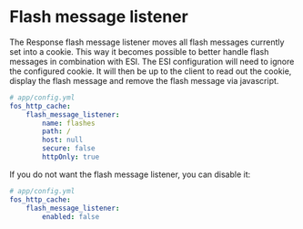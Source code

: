 Flash message listener
======================

The Response flash message listener moves all flash messages currently set into
a cookie. This way it becomes possible to better handle flash messages in
combination with ESI. The ESI configuration will need to ignore the configured
cookie. It will then be up to the client to read out the cookie, display the
flash message and remove the flash message via javascript.

``` yaml
# app/config.yml
fos_http_cache:
    flash_message_listener:
        name: flashes
        path: /
        host: null
        secure: false
        httpOnly: true
```

If you do not want the flash message listener, you can disable it:

``` yaml
# app/config.yml
fos_http_cache:
    flash_message_listener:
        enabled: false
```

